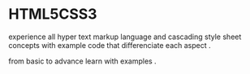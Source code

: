 # HTML5CSS3

experience all hyper text markup language and cascading style sheet concepts with example code that differenciate each aspect .

from basic to advance learn with examples .
